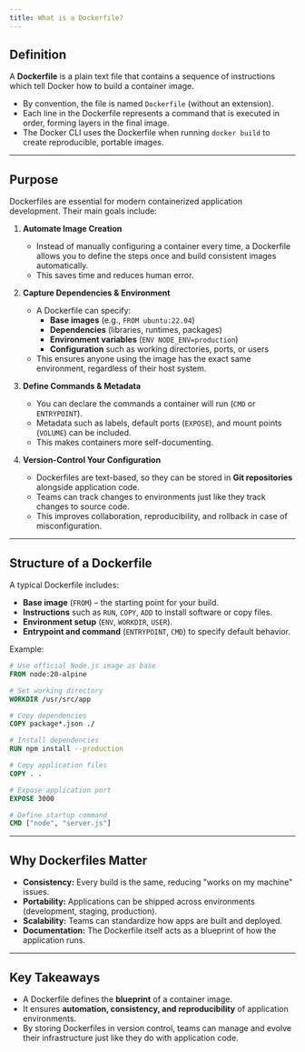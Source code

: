 ```yaml
---
title: What is a Dockerfile?
---
```


## Definition

A **Dockerfile** is a plain text file that contains a sequence of instructions which tell Docker how to build a container image.  

- By convention, the file is named `Dockerfile` (without an extension).  
- Each line in the Dockerfile represents a command that is executed in order, forming layers in the final image.  
- The Docker CLI uses the Dockerfile when running `docker build` to create reproducible, portable images.

---

## Purpose

Dockerfiles are essential for modern containerized application development. Their main goals include:

1. **Automate Image Creation**  
   - Instead of manually configuring a container every time, a Dockerfile allows you to define the steps once and build consistent images automatically.  
   - This saves time and reduces human error.

2. **Capture Dependencies & Environment**  
   - A Dockerfile can specify:  
     - **Base images** (e.g., `FROM ubuntu:22.04`)  
     - **Dependencies** (libraries, runtimes, packages)  
     - **Environment variables** (`ENV NODE_ENV=production`)  
     - **Configuration** such as working directories, ports, or users  
   - This ensures anyone using the image has the exact same environment, regardless of their host system.

3. **Define Commands & Metadata**  
   - You can declare the commands a container will run (`CMD` or `ENTRYPOINT`).  
   - Metadata such as labels, default ports (`EXPOSE`), and mount points (`VOLUME`) can be included.  
   - This makes containers more self-documenting.

4. **Version-Control Your Configuration**  
   - Dockerfiles are text-based, so they can be stored in **Git repositories** alongside application code.  
   - Teams can track changes to environments just like they track changes to source code.  
   - This improves collaboration, reproducibility, and rollback in case of misconfiguration.

---

## Structure of a Dockerfile

A typical Dockerfile includes:

- **Base image** (`FROM`) – the starting point for your build.  
- **Instructions** such as `RUN`, `COPY`, `ADD` to install software or copy files.  
- **Environment setup** (`ENV`, `WORKDIR`, `USER`).  
- **Entrypoint and command** (`ENTRYPOINT`, `CMD`) to specify default behavior.  

Example:

```dockerfile
# Use official Node.js image as base
FROM node:20-alpine

# Set working directory
WORKDIR /usr/src/app

# Copy dependencies
COPY package*.json ./

# Install dependencies
RUN npm install --production

# Copy application files
COPY . .

# Expose application port
EXPOSE 3000

# Define startup command
CMD ["node", "server.js"]
```

---

## Why Dockerfiles Matter

* **Consistency:** Every build is the same, reducing "works on my machine" issues.
* **Portability:** Applications can be shipped across environments (development, staging, production).
* **Scalability:** Teams can standardize how apps are built and deployed.
* **Documentation:** The Dockerfile itself acts as a blueprint of how the application runs.

---

## Key Takeaways

* A Dockerfile defines the **blueprint** of a container image.
* It ensures **automation, consistency, and reproducibility** of application environments.
* By storing Dockerfiles in version control, teams can manage and evolve their infrastructure just like they do with application code.
